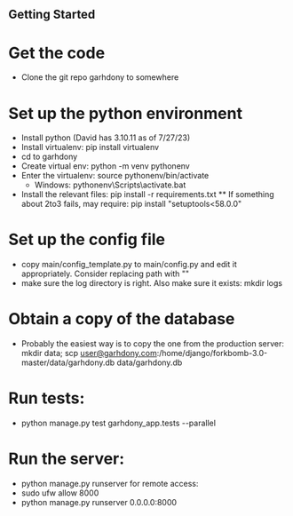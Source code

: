 Getting Started
---

# Get the code
* Clone the git repo garhdony to somewhere
# Set up the python environment
* Install python (David has 3.10.11 as of 7/27/23)
* Install virtualenv: pip install virtualenv
* cd to garhdony
* Create virtual env: python -m venv pythonenv
* Enter the virtualenv: source pythonenv/bin/activate
  * Windows: pythonenv\Scripts\activate.bat
* Install the relevant files: pip install -r requirements.txt
  ** If something about 2to3 fails, may require: pip install "setuptools<58.0.0"
# Set up the config file
* copy main/config_template.py to main/config.py and edit it appropriately. Consider replacing path with ""
* make sure the log directory is right. Also make sure it exists: mkdir logs
# Obtain a copy of the database
* Probably the easiest way is to copy the one from the production server:
mkdir data;
scp user@garhdony.com:/home/django/forkbomb-3.0-master/data/garhdony.db data/garhdony.db
# Run tests: 
* python manage.py test garhdony_app.tests --parallel
# Run the server: 
* python manage.py runserver
for remote access:
* sudo ufw allow 8000
* python manage.py runserver 0.0.0.0:8000
